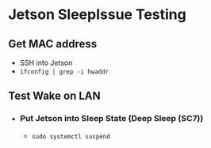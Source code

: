 # Jetson SleepIssue Testing

## Get MAC address
- SSH into Jetson
- `ifconfig | grep -i hwaddr`

## Test Wake on LAN
- ### Put Jetson into Sleep State (Deep Sleep (SC7))
  - `sudo systemctl suspend`
